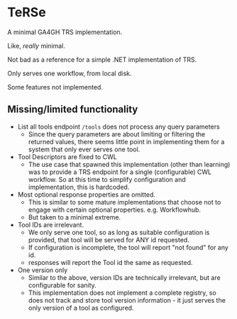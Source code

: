 # TeRSe

A minimal GA4GH TRS implementation.

Like, _really_ minimal.

Not bad as a reference for a simple .NET implementation of TRS.

Only serves one workflow, from local disk.

Some features not implemented.

## Missing/limited functionality

- List all tools endpoint `/tools` does not process any query parameters
    - Since the query parameters are about limiting or filtering the returned values, there seems little point in implementing them for a system that only ever serves one tool.
- Tool Descriptors are fixed to CWL
    - The use case that spawned this implementation (other than learning) was to provide a TRS endpoint for a single (configurable) CWL workflow. So at this time to simplify configuration and implementation, this is hardcoded.
- Most optional response properties are omitted.
    - This is similar to some mature implementations that choose not to engage with certain optional properties. e.g. Workflowhub.
    - But taken to a minimal extreme.
- Tool IDs are irrelevant.
    - We only serve one tool, so as long as suitable configuration is provided, that tool will be served for ANY id requested.
    - If configuration is incomplete, the tool will report "not found" for any id.
    - responses will report the Tool id the same as requested.
- One version only
    - Similar to the above, version IDs are technically irrelevant, but are configurable for sanity.
    - This implementation does not implement a complete registry, so does not track and store tool version information - it just serves the only version of a tool as configured.

